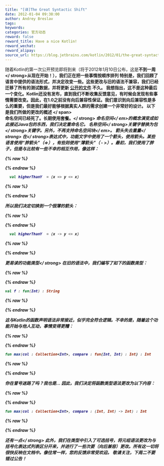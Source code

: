 ```yaml
---
title: "[译]The Great Syntactic Shift"
date: 2012-01-04 09:38:00
author: Andrey Breslav
tags:
keywords:
categories: 官方动态
reward: false
reward_title: Have a nice Kotlin!
reward_wechat:
reward_alipay:
source_url: https://blog.jetbrains.com/kotlin/2012/01/the-great-syntactic-shift/
---
```


随着Kotlin的第一次公开预览即将到来（将于2012年1月10日公布，这是<strong>不到一周</ strong>从现在开始！），我们正在把一些事情按顺序排列
特别是，我们回顾了语言中提供的语法形式，并决定改变一些。这些更改与旧的语法不兼容，我们已经迁移了所有的测试数据，并将更新 [公开的文件](http://jetbrains.com/kotlin) 不久。
我想指出，这不是这种最后一个变化。Kotlin还没有发布，直到我们不断收集反馈意见，有时候会发现有些事情需要改变。因此，在1.0之前没有向后兼容性保证。我们意识到向后兼容性是多么的重要，但是我们最好能够根据真实人群的需求创建一个非常好的设计。
以下是我们所做的更改的概述
<span id =“more-291”> </ span> <br/>
<strong>命名空间已经死了。长期使用套餐。</ strong>
<em>命名空间</ em>的概念演变成如此接近Java包的东西，我们决定重命名它。 <strong>名称空间</ strong>关键字替换为<strong>包</ strong>关键字。另外，不再支持<em>命名空间块</ em>。
<strong>箭头失去重量</ strong>
在</ strong>表达式中，功能文字中使用了一个箭头，<strong>使用箭头。某些语言使用“胖箭头”（=>），有些则使用“薄箭头”（ - >）。最初，我们使用了胖子，但是与比较有一些不幸的相互作用，像这样：

{% raw %}
<p></p>
{% endraw %}

```kotlin
  val higherThanY  = {x => y <= x}
```

{% raw %}
<p></p>
{% endraw %}

所以我们决定切换到一个很薄的箭头：

{% raw %}
<p></p>
{% endraw %}

```kotlin
  val higherThanY  = {x -> y <= x}
```

{% raw %}
<p></p>
{% endraw %}

<strong>更易读的功能类型</ strong>
在旧的语法中，我们编写了如下的函数类型：

{% raw %}
<p></p>
{% endraw %}

```kotlin
val f : fun(Int) : String
```

{% raw %}
<p></p>
{% endraw %}

这与Kotlin的函数声明语法非常接近，似乎完全符合逻辑。不幸的是，随着这个功能开始与他人互动，事情变得更糟：

{% raw %}
<p></p>
{% endraw %}

```kotlin
fun max(col : Collection<Int>, compare : fun(Int, Int) : Int) : Int
```

{% raw %}
<p></p>
{% endraw %}

你在冒号迷路了吗？我也是…
因此，我们决定将函数类型语法更改为以下内容：

{% raw %}
<p></p>
{% endraw %}

```kotlin
fun max(col : Collection<Int>, compare : (Int, Int) -> Int) : Int
```

{% raw %}
<p></p>
{% endraw %}

<strong>还有一点</ strong>
此外，我们在类型中引入了可选括号，将元组语法更改为与括号化表达式列表区分开来，并进行了一些次要（向后兼容）更改。所有这一切将很快反映在文档中。像往常一样，您的反馈非常受欢迎。
敬请关注，下周二不要错过公告！
